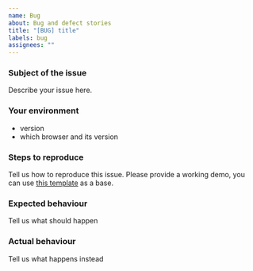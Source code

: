 ```yaml
---
name: Bug
about: Bug and defect stories
title: "[BUG] title"
labels: bug
assignees: ""
---
```


### Subject of the issue

Describe your issue here.

### Your environment

-   version
-   which browser and its version

### Steps to reproduce

Tell us how to reproduce this issue. Please provide a working demo, you can use [this template](https://plnkr.co/edit/XorWgI?p=preview) as a base.

### Expected behaviour

Tell us what should happen

### Actual behaviour

Tell us what happens instead

